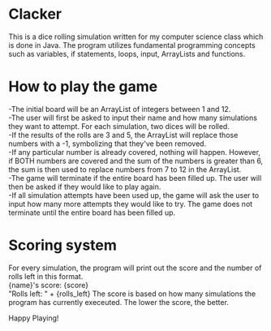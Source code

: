 # Clacker
This is a dice rolling simulation written for my computer science class which is done in Java. The program utilizes fundamental programming concepts such as variables, if statements, loops, input, ArrayLists and functions. 

# How to play the game
-The initial board will be an ArrayList of integers between 1 and 12. <br>
-The user will first be asked to input their name and how many simulations they want to attempt. For each simulation, two dices will be rolled. <br>
-If the results of the rolls are 3 and 5, the ArrayList will replace those numbers with a -1, symbolizing that they've been removed. <br>
-If any particular number is already covered, nothing will happen. However, if BOTH numbers are covered and the sum of the numbers is greater than 6, the sum is then used to replace numbers from 7 to 12 in the ArrayList. <br>
-The game will terminate if the entire board has been filled up. The user will then be asked if they would like to play again. <br>
-If all simulation attempts have been used up, the game will ask the user to input how many more attempts they would like to try. The game does not terminate until the entire board has been filled up. 

# Scoring system
For every simulation, the program will print out the score and the number of rolls left in this format. <br>
{name}'s score: {score} <br>
"Rolls left: " + {rolls_left}
The score is based on how many simulations the program has currently execeuted. The lower the score, the better. 

Happy Playing!
